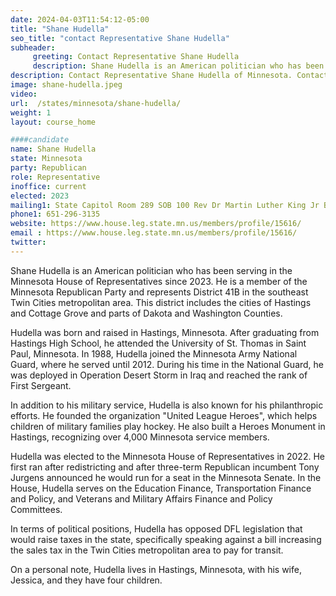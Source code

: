 ```yaml
---
date: 2024-04-03T11:54:12-05:00
title: "Shane Hudella"
seo_title: "contact Representative Shane Hudella"
subheader:
     greeting: Contact Representative Shane Hudella
     description: Shane Hudella is an American politician who has been serving in the Minnesota House of Representatives since 2023. He is a member of the Minnesota Republican Party and represents District 41B in the southeast Twin Cities metropolitan area.
description: Contact Representative Shane Hudella of Minnesota. Contact information for Shane Hudella includes email address, phone number, and mailing address.
image: shane-hudella.jpeg
video:
url:  /states/minnesota/shane-hudella/
weight: 1
layout: course_home

####candidate
name: Shane Hudella
state: Minnesota
party: Republican
role: Representative
inoffice: current
elected: 2023
mailing1: State Capitol Room 289 SOB 100 Rev Dr Martin Luther King Jr Blvd St. Paul, MN 55155-1298
phone1: 651-296-3135
website: https://www.house.leg.state.mn.us/members/profile/15616/
email : https://www.house.leg.state.mn.us/members/profile/15616/
twitter:
---
```


Shane Hudella is an American politician who has been serving in the Minnesota House of Representatives since 2023. He is a member of the Minnesota Republican Party and represents District 41B in the southeast Twin Cities metropolitan area. This district includes the cities of Hastings and Cottage Grove and parts of Dakota and Washington Counties.

Hudella was born and raised in Hastings, Minnesota. After graduating from Hastings High School, he attended the University of St. Thomas in Saint Paul, Minnesota. In 1988, Hudella joined the Minnesota Army National Guard, where he served until 2012. During his time in the National Guard, he was deployed in Operation Desert Storm in Iraq and reached the rank of First Sergeant.

In addition to his military service, Hudella is also known for his philanthropic efforts. He founded the organization "United League Heroes", which helps children of military families play hockey. He also built a Heroes Monument in Hastings, recognizing over 4,000 Minnesota service members.

Hudella was elected to the Minnesota House of Representatives in 2022. He first ran after redistricting and after three-term Republican incumbent Tony Jurgens announced he would run for a seat in the Minnesota Senate. In the House, Hudella serves on the Education Finance, Transportation Finance and Policy, and Veterans and Military Affairs Finance and Policy Committees.

In terms of political positions, Hudella has opposed DFL legislation that would raise taxes in the state, specifically speaking against a bill increasing the sales tax in the Twin Cities metropolitan area to pay for transit.

On a personal note, Hudella lives in Hastings, Minnesota, with his wife, Jessica, and they have four children.

